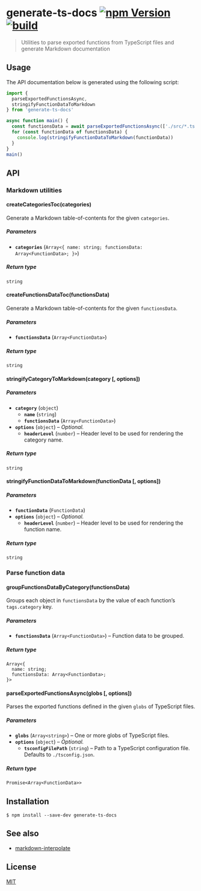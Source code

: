 # generate-ts-docs [![npm Version](https://img.shields.io/npm/v/generate-ts-docs?cacheSeconds=1800)](https://www.npmjs.com/package/generate-ts-docs) [![build](https://github.com/yuanqing/generate-ts-docs/workflows/build/badge.svg)](https://github.com/yuanqing/generate-ts-docs/actions?query=workflow%3Abuild)

> Utilities to parse exported functions from TypeScript files and generate Markdown documentation

## Usage

The API documentation below is generated using the following script:

```ts
import {
  parseExportedFunctionsAsync,
  stringifyFunctionDataToMarkdown
} from 'generate-ts-docs'

async function main() {
  const functionsData = await parseExportedFunctionsAsync(['./src/*.ts'])
  for (const functionData of functionsData) {
    console.log(stringifyFunctionDataToMarkdown(functionData))
  }
}
main()
```

## API

<!-- markdown-interpolate: ts-node scripts/generate-ts-docs.ts -->
### Markdown utilities

#### createCategoriesToc(categories)

Generate a Markdown table-of-contents for the given `categories`.

##### *Parameters*

- **`categories`** (`Array<{ name: string; functionsData: Array<FunctionData>; }>`)

##### *Return type*

```
string
```

#### createFunctionsDataToc(functionsData)

Generate a Markdown table-of-contents for the given `functionsData`.

##### *Parameters*

- **`functionsData`** (`Array<FunctionData>`)

##### *Return type*

```
string
```

#### stringifyCategoryToMarkdown(category [, options])

##### *Parameters*

- **`category`** (`object`)
  - **`name`** (`string`)
  - **`functionsData`** (`Array<FunctionData>`)
- **`options`** (`object`) – *Optional.*
  - **`headerLevel`** (`number`) – Header level to be used for rendering the category name.

##### *Return type*

```
string
```

#### stringifyFunctionDataToMarkdown(functionData [, options])

##### *Parameters*

- **`functionData`** (`FunctionData`)
- **`options`** (`object`) – *Optional.*
  - **`headerLevel`** (`number`) – Header level to be used for rendering the function name.

##### *Return type*

```
string
```

### Parse function data

#### groupFunctionsDataByCategory(functionsData)

Groups each object in `functionsData` by the value of each function’s `tags.category` key.

##### *Parameters*

- **`functionsData`** (`Array<FunctionData>`) – Function data to be grouped.

##### *Return type*

```
Array<{
  name: string;
  functionsData: Array<FunctionData>;
}>
```

#### parseExportedFunctionsAsync(globs [, options])

Parses the exported functions defined in the given `globs` of TypeScript files.

##### *Parameters*

- **`globs`** (`Array<string>`) – One or more globs of TypeScript files.
- **`options`** (`object`) – *Optional.*
  - **`tsconfigFilePath`** (`string`) – Path to a TypeScript configuration file. Defaults to `./tsconfig.json`.

##### *Return type*

```
Promise<Array<FunctionData>>
```

<!-- end -->

## Installation

```
$ npm install --save-dev generate-ts-docs
```

## See also

- [markdown-interpolate](https://github.com/yuanqing/markdown-interpolate)

## License

[MIT](/LICENSE.md)
